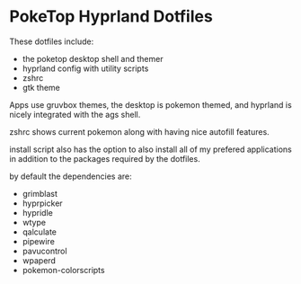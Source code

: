 # PokeTop Hyprland Dotfiles

These dotfiles include:
- the poketop desktop shell and themer
- hyprland config with utility scripts
- zshrc
- gtk theme

Apps use gruvbox themes, the desktop is pokemon themed, and hyprland is nicely integrated with the ags shell.

zshrc shows current pokemon along with having nice autofill features.

install script also has the option to also install all of my prefered applications in addition to the packages required by the dotfiles.

by default the dependencies are:
- grimblast
- hyprpicker
- hypridle
- wtype
- qalculate
- pipewire
- pavucontrol
- wpaperd
- pokemon-colorscripts